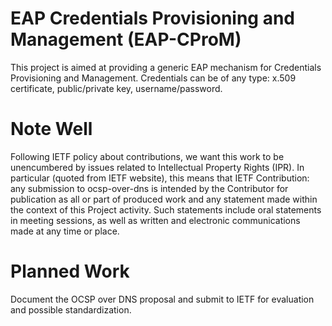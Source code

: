 # EAP Credentials Provisioning and Management  (EAP-CProM)

This project is aimed at providing a generic EAP mechanism for Credentials Provisioning and Management.
Credentials can be of any type: x.509 certificate, public/private key, username/password.

# Note Well

Following IETF policy about contributions, we want this work to be unencumbered by issues related to
Intellectual Property Rights (IPR). In particular (quoted from IETF website), this means that IETF
Contribution: any submission to ocsp-over-dns is intended by the Contributor for publication as
all or part of produced work and any statement made within the context of this Project activity.
Such statements include oral statements in meeting sessions, as well as written and electronic communications
made at any time or place.

# Planned Work

Document the OCSP over DNS proposal and submit to IETF for evaluation and possible standardization.
